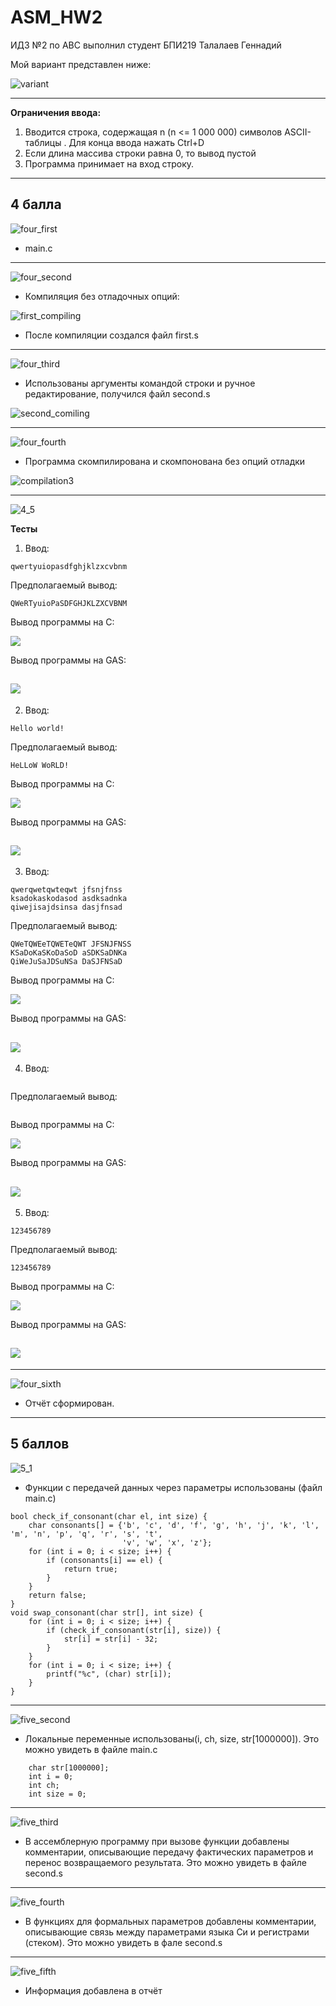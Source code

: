 # ASM_HW2

ИДЗ №2 по АВС выполнил студент БПИ219 Талалаев Геннадий

Мой вариант представлен ниже:

![variant](pictures/variant.png)

---
**Ограничения ввода:**
1) Вводится строка, содержащая n (n <= 1 000 000) символов ASCII-таблицы . Для конца ввода нажать Сtrl+D
3) Если длина массива строки равна 0, то вывод пустой
4) Программа принимает на вход строку.
---
## 4 балла
![four_first](grades/4_1.png)
 - main.c
---
![four_second](grades/4_2.png)

- Компиляция без отладочных опций:

![first_compiling](pictures/first_compilation.png)

- После компиляции создался файл first.s
---

![four_third](4_3.png)

- Использованы аргументы командой строки и ручное редактирование, получился файл second.s

![second_comiling](pictures/second_compilation.png)

---
![four_fourth](grades/4_4.png)

- Программа скомпилирована и скомпонована без опций отладки

![compilation3](pictures/third_compilation.png)

---
![4_5](pictures/4_5.png)

**Тесты**


1) Ввод: 
```
qwertyuiopasdfghjklzxcvbnm
```

Предполагаемый вывод:
```
QWeRTyuioPaSDFGHJKLZXCVBNM
```

Вывод программы на C:

![](pictures/test1_C.png)

Вывод программы на GAS:

![](pictures/test1_asm.png)
---
2) Ввод: 
```
Hello world!
```

Предполагаемый вывод:
```
HeLLoW WoRLD!
```

Вывод программы на C:

![](pictures/test2_C.png)

Вывод программы на GAS:

![](pictures/test2_asm.png)
---
3) Ввод: 
```
qwerqwetqwteqwt jfsnjfnss
ksadokaskodasod asdksadnka
qiwejisajdsinsa dasjfnsad
```

Предполагаемый вывод:
```
QWeTQWEeTQWETeQWT JFSNJFNSS
KSaDoKaSKoDaSoD aSDKSaDNKa
QiWeJuSaJDSuNSa DaSJFNSaD
```

Вывод программы на C:

![](pictures/test3_C.png)

Вывод программы на GAS:

![](pictures/test3_asm.png)
---
4) Ввод: 
```

```

Предполагаемый вывод:
```

```

Вывод программы на C:

![](pictures/test4_C.png)

Вывод программы на GAS:

![](pictures/test4_asm.png)
---
5) Ввод: 
```
123456789
```

Предполагаемый вывод:
```
123456789
```

Вывод программы на C:

![](pictures/test5_C.png)

Вывод программы на GAS:

![](pictures/test5_asm.png)
---

---
![four_sixth](grades/4_6.png)

- Отчёт сформирован.
---
## 5 баллов

![5_1](grades/5_1.png)

- Функции с передачей данных через параметры использованы (файл main.c)

```
bool check_if_consonant(char el, int size) {
    char consonants[] = {'b', 'c', 'd', 'f', 'g', 'h', 'j', 'k', 'l', 'm', 'n', 'p', 'q', 'r', 's', 't',
                         'v', 'w', 'x', 'z'};
    for (int i = 0; i < size; i++) {
        if (consonants[i] == el) {
            return true;
        }
    }
    return false;
}
void swap_consonant(char str[], int size) {
    for (int i = 0; i < size; i++) {
        if (check_if_consonant(str[i], size)) {
            str[i] = str[i] - 32;
        }
    }
    for (int i = 0; i < size; i++) {
        printf("%c", (char) str[i]);
    }
}
```

---
![five_second](grades/5_2.png)

- Локальные переменные использованы(i, ch, size, str[1000000]). Это можно увидеть в файле main.c
```
    char str[1000000];
    int i = 0;
    int ch;
    int size = 0;
```
---

![five_third](grades/5_3.png)
-   В ассемблерную программу при вызове функции добавлены комментарии, описывающие передачу фактических параметров и перенос возвращаемого результата. Это можно увидеть в файле second.s
---

![five_fourth](grades/5_4.png)
-    В функциях для формальных параметров добавлены комментарии, описывающие связь между параметрами языка Си и регистрами (стеком). Это можно увидеть в фале second.s
---

![five_fifth](grades/5_5.png)

- Информация добавлена в отчёт
